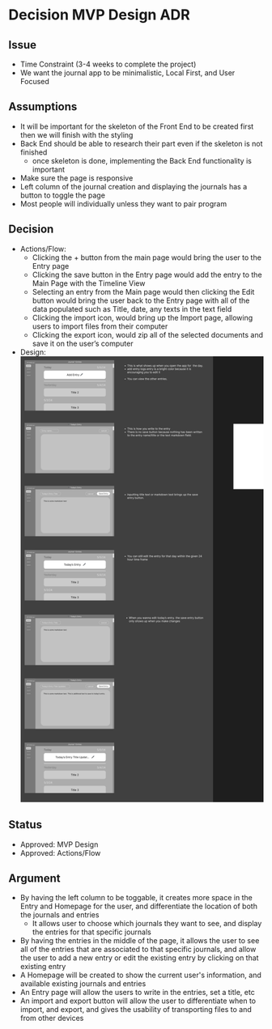 # Decision MVP Design ADR

## Issue
- Time Constraint (3-4 weeks to complete the project)
- We want the journal app to be minimalistic, Local First, and User Focused

## Assumptions
- It will be important for the skeleton of the Front End to be created first then we will finish with the styling
- Back End should be able to research their part even if the skeleton is not finished
    - once skeleton is done, implementing the Back End functionality is important
- Make sure the page is responsive
- Left column of the journal creation and displaying the journals has a button to toggle the page 
- Most people will individually unless they want to pair program

## Decision
- Actions/Flow:
    - Clicking the + button from the main page would bring the user to the Entry page
    - Clicking the save button in the Entry page would add the entry to the Main Page with the Timeline View
    - Selecting an entry from the Main page would then clicking the Edit button would bring the user back to the Entry page with all of the data populated such as Title, date, any texts in the text field
    - Clicking the import icon, would bring up the Import page, allowing users to import files from their computer
    - Clicking the export icon, would zip all of the selected documents and save it on the user’s computer
- Design:
![mvpDesign](../../misc/MVP.png)

## Status
- Approved: MVP Design
- Approved: Actions/Flow

## Argument
- By having the left column to be toggable, it creates more space in the Entry and Homepage for the user, and differentiate the location of both the journals and entries
    - It allows user to choose which journals they want to see, and display the entries for that specific journals
- By having the entries in the middle of the page, it allows the user to see all of the entries that are associated to that specific journals, and allow the user to add a new entry or edit the existing entry by clicking on that existing entry
- A Homepage will be created to show the current user's information, and available existing journals and entries
- An Entry page will allow the users to write in the entries, set a title, etc
- An import and export button will allow the user to differentiate when to import, and export, and gives the usability of transporting files to and from other devices